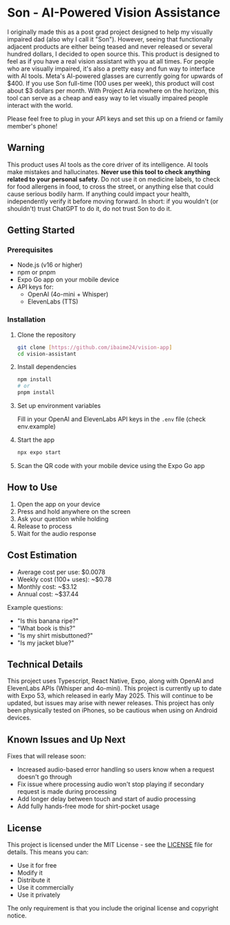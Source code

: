 # Son - AI-Powered Vision Assistance

I originally made this as a post grad project designed to help my visually impaired dad (also why I call it "Son"). However, seeing that functionally adjacent products are either being teased and never released or several hundred dollars, I decided to open source this. This product is designed to feel as if you have a real vision assistant with you at all times. For people who are visually impaired, it's also a pretty easy and fun way to interface with AI tools. Meta's AI-powered glasses are currently going for upwards of $400. If you use Son full-time (100 uses per week), this product will cost about $3 dollars per month. With Project Aria nowhere on the horizon, this tool can serve as a cheap and easy way to let visually impaired people interact with the world.

Please feel free to plug in your API keys and set this up on a friend or family member's phone! 

## Warning 

This product uses AI tools as the core driver of its intelligence. AI tools make mistakes and hallucinates. **Never use this tool to check anything related to your personal safety**. Do not use it on medicine labels, to check for food allergens in food, to cross the street, or anything else that could cause serious bodily harm. If anything could impact your health, independently verify it before moving forward. In short: if you wouldn't (or shouldn't) trust ChatGPT to do it, do not trust Son to do it.

## Getting Started

### Prerequisites

- Node.js (v16 or higher)
- npm or pnpm
- Expo Go app on your mobile device
- API keys for:
  - OpenAI (4o-mini + Whisper)
  - ElevenLabs (TTS)

### Installation

1. Clone the repository
   ```bash
   git clone [https://github.com/ibaime24/vision-app]
   cd vision-assistant
   ```

2. Install dependencies
   ```bash
   npm install
   # or
   pnpm install
   ```

3. Set up environment variables

   Fill in your OpenAI and ElevenLabs API keys in the `.env` file (check env.example)

4. Start the app
   ```bash
   npx expo start
   ```

5. Scan the QR code with your mobile device using the Expo Go app

## How to Use

1. Open the app on your device
2. Press and hold anywhere on the screen
3. Ask your question while holding
4. Release to process
5. Wait for the audio response

## Cost Estimation

- Average cost per use: $0.0078
- Weekly cost (100+ uses): ~$0.78
- Monthly cost: ~$3.12
- Annual cost: ~$37.44

Example questions:
- "Is this banana ripe?"
- "What book is this?"
- "Is my shirt misbuttoned?"
- "Is my jacket blue?"

## Technical Details

This project uses Typescript, React Native, Expo, along with OpenAI and ElevenLabs APIs (Whisper and 4o-mini). This project is currently up to date with Expo 53, which released in early May 2025. This will continue to be updated, but issues may arise with newer releases. This project has only been physically tested on iPhones, so be cautious when using on Android devices.


## Known Issues and Up Next

Fixes that will release soon:
- Increased audio-based error handling so users know when a request doesn't go through
- Fix issue where processing audio won't stop playing if secondary request is made during processing
- Add longer delay between touch and start of audio processing
- Add fully hands-free mode for shirt-pocket usage

## License

This project is licensed under the MIT License - see the [LICENSE](LICENSE) file for details. This means you can:
- Use it for free
- Modify it
- Distribute it
- Use it commercially
- Use it privately

The only requirement is that you include the original license and copyright notice.


